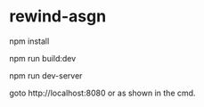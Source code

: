 # rewind-asgn

npm install

npm run build:dev

npm run dev-server

goto  http://localhost:8080 or as shown in the cmd.
